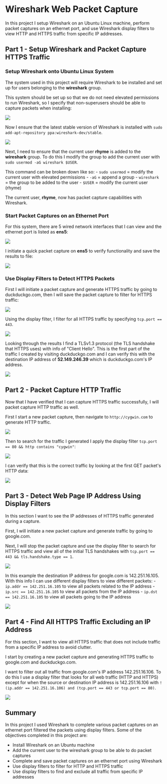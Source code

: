 # Wireshark Web Packet Capture

In this project I setup Wireshark on an Ubuntu Linux machine, perform packet captures on an ethernet port, and use Wireshark display filters to view HTTP and HTTPS traffic from specific IP addresses. 

## Part 1 - Setup Wireshark and Packet Capture HTTPS Traffic

### Setup Wireshark onto Ubuntu Linux System

The system used in this project will require Wireshark to be installed and set up for users belonging to the **wireshark** group. 

This system should be set up so that we do not need elevated permissions to run Wireshark, so I specify that non-superusers should be able to capture packets when installing:

![](Images/Pasted%20image%2020230728150736.png)

Now I ensure that the latest stable version of Wireshark is installed with `sudo add-apt-repository ppa:wireshark-dev/stable`.

![](Images/Pasted%20image%2020230728150931.png)

Next, I need to ensure that the current user **rhyme** is added to the **wireshark** group. To do this I modify the group to add the current user with `sudo usermod -aG wireshark $USER`.

This command can be broken down like so: 
	- `sudo usermod` = modify the current user with elevated permissions
	- `-aG` = append a group
	- `wireshark` = the group to be added to the user
	- `$USER` = modify the current user (rhyme)

The current user, **rhyme**, now has packet capture capabilities with Wireshark. 

### Start Packet Captures on an Ethernet Port

For this system, there are 5 wired network interfaces that I can view and the ethernet port is listed as **ens5**:

![](Images/Pasted%20image%2020230728152328.png)

I initiate a quick packet capture on **ens5** to verify functionality and save the results to file:  

![](Images/Pasted%20image%2020230728153230.png)

### Use Display Filters to Detect HTTPS Packets

First I will initiate a packet capture and generate HTTPS traffic by going to duckduckgo.com, then I will save the packet capture to filter for HTTPS traffic:

![](Images/Pasted%20image%2020230728154829.png)

Using the display filter, I filter for all HTTPS traffic by specifying `tcp.port == 443`.

![](Images/Pasted%20image%2020230728155028.png)

Looking through the results I find a TLSv1.3 protocol (the TLS handshake that HTTPS uses) with info of "Client Hello". This is the first part of the traffic I created by visiting duckduckgo.com and I can verify this with the destination IP address of **52.149.246.39** which is duckduckgo.com's IP address. 

![](Images/Pasted%20image%2020230728155251.png)

## Part 2 - Packet Capture HTTP Traffic

Now that I have verified that I can capture HTTPS traffic successfully, I will packet capture HTTP traffic as well. 

First I start a new packet capture, then navigate to `http://cygwin.com` to generate HTTP traffic. 

![](Images/Pasted%20image%2020230728161549.png)

Then to search for the traffic I generated I apply the display filter `tcp.port == 80 && http contains "cygwin"`:

![](Images/Pasted%20image%2020230728161705.png)

I can verify that this is the correct traffic by looking at the first GET packet's HTTP data: 

![](Images/Pasted%20image%2020230728161828.png)

## Part 3 - Detect Web Page IP Address Using Display Filters

In this section I want to see the IP addresses of HTTPS traffic generated during a capture. 

First, I will initiate a new packet capture and generate traffic by going to google.com. 

Next, I will stop the packet capture and use the display filter to search for HTTPS traffic and view all of the initial TLS handshakes with `tcp.port == 443 && tls.handshake.type == 1`.

![](Images/Pasted%20image%2020230728163341.png)

In this example the destination IP address for google.com is 142.251.16.105. With this info I can use different display filters to view different packets: 
	- `ip.addr == 142.251.16.105` to view all packets related to the IP address
	- `ip.src == 142.251.16.105` to view all packets from the IP address
	- `ip.dst == 142.251.16.105` to view all packets going to the IP address

![](Images/Pasted%20image%2020230728163943.png)

## Part 4 - Find All HTTPS Traffic Excluding an IP Address

For this section, I want to view all HTTPS traffic that does not include traffic from a specific IP address to avoid clutter. 

I start by creating a new packet capture and generating HTTPS traffic to google.com and duckduckgo.com.  

I want to filter out all traffic from google.com's IP address 142.251.16.106. To do this I use a display filter that looks for all web traffic (HTTP and HTTPS) except for when the source or destination IP address is 142.251.16.106 with `!(ip.addr == 142.251.16.106) and (tcp.port == 443 or tcp.port == 80)`. 

![](Images/Pasted%20image%2020230728171334.png)

## Summary 

In this project I used Wireshark to complete various packet captures on an ethernet port filtered the packets using display filters. Some of the objectives completed in this project are: 

- Install Wireshark on an Ubuntu machine 
- Add the current user to the wireshark group to be able to do packet captures
- Complete and save packet captures on an ethernet port using Wireshark
- Use display filters to filter for HTTP and HTTPS traffic
- Use display filters to find and exclude all traffic from specific IP addresses